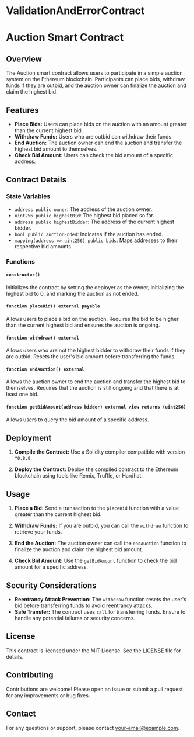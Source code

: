 # ValidationAndErrorContract

# Auction Smart Contract

## Overview

The Auction smart contract allows users to participate in a simple auction system on the Ethereum blockchain. Participants can place bids, withdraw funds if they are outbid, and the auction owner can finalize the auction and claim the highest bid.

## Features

- **Place Bids:** Users can place bids on the auction with an amount greater than the current highest bid.
- **Withdraw Funds:** Users who are outbid can withdraw their funds.
- **End Auction:** The auction owner can end the auction and transfer the highest bid amount to themselves.
- **Check Bid Amount:** Users can check the bid amount of a specific address.

## Contract Details

### State Variables

- `address public owner`: The address of the auction owner.
- `uint256 public highestBid`: The highest bid placed so far.
- `address public highestBidder`: The address of the current highest bidder.
- `bool public auctionEnded`: Indicates if the auction has ended.
- `mapping(address => uint256) public bids`: Maps addresses to their respective bid amounts.

### Functions

#### `constructor()`
Initializes the contract by setting the deployer as the owner, initializing the highest bid to 0, and marking the auction as not ended.

#### `function placeBid() external payable`
Allows users to place a bid on the auction. Requires the bid to be higher than the current highest bid and ensures the auction is ongoing.

#### `function withdraw() external`
Allows users who are not the highest bidder to withdraw their funds if they are outbid. Resets the user's bid amount before transferring the funds.

#### `function endAuction() external`
Allows the auction owner to end the auction and transfer the highest bid to themselves. Requires that the auction is still ongoing and that there is at least one bid.

#### `function getBidAmount(address bidder) external view returns (uint256)`
Allows users to query the bid amount of a specific address.

## Deployment

1. **Compile the Contract:**
   Use a Solidity compiler compatible with version `^0.8.0`.

2. **Deploy the Contract:**
   Deploy the compiled contract to the Ethereum blockchain using tools like Remix, Truffle, or Hardhat.

## Usage

1. **Place a Bid:**
   Send a transaction to the `placeBid` function with a value greater than the current highest bid.

2. **Withdraw Funds:**
   If you are outbid, you can call the `withdraw` function to retrieve your funds.

3. **End the Auction:**
   The auction owner can call the `endAuction` function to finalize the auction and claim the highest bid amount.

4. **Check Bid Amount:**
   Use the `getBidAmount` function to check the bid amount for a specific address.

## Security Considerations

- **Reentrancy Attack Prevention:** The `withdraw` function resets the user's bid before transferring funds to avoid reentrancy attacks.
- **Safe Transfer:** The contract uses `call` for transferring funds. Ensure to handle any potential failures or security concerns.

## License

This contract is licensed under the MIT License. See the [LICENSE](LICENSE) file for details.

## Contributing

Contributions are welcome! Please open an issue or submit a pull request for any improvements or bug fixes.

## Contact

For any questions or support, please contact [your-email@example.com](mailto:your-email@example.com).

